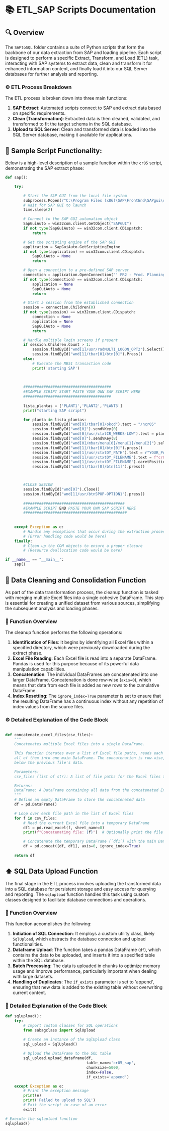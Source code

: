 #  :books: ETL_SAP Scripts Documentation

## :mag: Overview
The `SAPtoSQL` folder contains a suite of Python scripts that form the backbone of our data extraction from SAP and loading pipeline. Each script is designed to perform a specific Extract, Transform, and Load (ETL) task, interacting with SAP systems to extract data, clean and transform it for enhanced information content, and finally load it into our SQL Server databases for further analysis and reporting.

### :gear: ETL Process Breakdown
The ETL process is broken down into three main functions:

1. **SAP Extract**: Automated scripts connect to SAP and extract data based on specific requirements.
2. **Clean (Transformation)**: Extracted data is then cleaned, validated, and transformed to fit the target schema in the SQL database.
3. **Upload to SQL Server**: Clean and transformed data is loaded into the SQL Server database, making it available for applications.

## :microscope: Sample Script Functionality: 
Below is a high-level description of a sample function within the `cr05` script, demonstrating the SAP extract phase:

```python
def sap():

    try:

        # Start the SAP GUI from the local file system
        subprocess.Popen(r"C:\Program Files (x86)\SAP\FrontEnd\SAPgui\saplogon.exe")
        # Wait for SAP GUI to launch
        time.sleep(2)

        # Connect to the SAP GUI automation object
        SapGuiAuto = win32com.client.GetObject("SAPGUI")
        if not type(SapGuiAuto) == win32com.client.CDispatch:
            return

        # Get the scripting engine of the SAP GUI
        application = SapGuiAuto.GetScriptingEngine
        if not type(application) == win32com.client.CDispatch:
            SapGuiAuto = None
            return

        # Open a connection to a pre-defined SAP server
        connection = application.OpenConnection("' PR2 - Prod. Planning/Quality - Automatic Logon", True)
        if not type(connection) == win32com.client.CDispatch:
            application = None
            SapGuiAuto = None
            return

        # Start a session from the established connection
        session = connection.Children(0)
        if not type(session) == win32com.client.CDispatch:
            connection = None
            application = None
            SapGuiAuto = None
            return

        # Handle multiple login screens if present
        if session.Children.Count > 1:
            session.findById("wnd[1]/usr/radMULTI_LOGON_OPT2").Select()
            session.findById("wnd[1]/tbar[0]/btn[0]").Press()
        else:
            # Execute the MB51 transaction code
            print('starting SAP')
            
            
            
        #######################################
        #EXAMPLE SCRIPT START PASTE YOUR OWN SAP SCRIPT HERE
        #######################################
        
        lista_plantas = ['PLANT1','PLANT2','PLANT3']
        print("starting SAP script")

        for planta in lista_plantas:
            session.findById("wnd[0]/tbar[0]/okcd").text = "/ncr05"
            session.findById("wnd[0]").sendVKey(0)
            session.findById("wnd[0]/usr/ctxtCR_WERKS-LOW").text = planta
            session.findById("wnd[0]").sendVKey(8)
            session.findById("wnd[0]/mbar/menu[0]/menu[1]/menu[2]").select()
            session.findById("wnd[1]/tbar[0]/btn[0]").press()
            session.findById("wnd[1]/usr/ctxtDY_PATH").text = r"YOUR_PATH"
            session.findById("wnd[1]/usr/ctxtDY_FILENAME").text = f"cr05_{planta}.txt"
            session.findById("wnd[1]/usr/ctxtDY_FILENAME").caretPosition = 8
            session.findById("wnd[1]/tbar[0]/btn[11]").press()



        #CLOSE SESION
        session.findById("wnd[0]").Close()
        session.findById("wnd[1]/usr/btnSPOP-OPTION1").press()
   
        #############################################
        #EXAMPLE SCRIPT END PASTE YOUR OWN SAP SCRIPT HERE
        ##############################################
        
        
    except Exception as e:
        # Handle any exceptions that occur during the extraction process
        # (Error handling code would be here)
    finally:
        # Clean up the COM objects to ensure a proper closure
        # (Resource deallocation code would be here)

if __name__ == "__main__":
    sap()

```
## :broom: Data Cleaning and Consolidation Function

As part of the data transformation process, the cleanup function is tasked with merging multiple Excel files into a single cohesive DataFrame. This step is essential for creating a unified dataset from various sources, simplifying the subsequent analysis and loading phases.

### :page_with_curl: Function Overview

The cleanup function performs the following operations:

1. **Identification of Files**: It begins by identifying all Excel files within a specified directory, which were previously downloaded during the extract phase.
2. **Excel File Reading**: Each Excel file is read into a separate DataFrame. Pandas is used for this purpose because of its powerful data manipulation capabilities.
3. **Concatenation**: The individual DataFrames are concatenated into one larger DataFrame. Concatenation is done row-wise (`axis=0`), which means that data from each file is added as new rows to the cumulative DataFrame.
4. **Index Resetting**: The `ignore_index=True` parameter is set to ensure that the resulting DataFrame has a continuous index without any repetition of index values from the source files.

### :gear: Detailed Explanation of the Code Block

```python

def concatenate_excel_files(csv_files):
    """
    Concatenates multiple Excel files into a single DataFrame.

    This function iterates over a list of Excel file paths, reads each file into a temporary DataFrame, and then concatenates
    all of them into one main DataFrame. The concatenation is row-wise, which means that the data from each file is added
    below the previous file's data.

    Parameters:
    csv_files (list of str): A list of file paths for the Excel files to be concatenated.

    Returns:
    DataFrame: A DataFrame containing all data from the concatenated Excel files.
    """
    # Define an empty DataFrame to store the concatenated data
    df = pd.DataFrame()

    # Loop over each file path in the list of Excel files
    for f in csv_files:
        # Read the current Excel file into a temporary DataFrame
        df1 = pd.read_excel(f, sheet_name=0)
        print(f"Concatenating file: {f}")  # Optionally print the file path for confirmation

        # Concatenate the temporary DataFrame (`df1`) with the main DataFrame (`df`)
        df = pd.concat([df, df1], axis=0, ignore_index=True)
    
    return df
```


## :arrow_up: SQL Data Upload Function

The final stage in the ETL process involves uploading the transformed data into a SQL database for persistent storage and easy access for querying and reporting. The `sqlupload` function handles this task using custom classes designed to facilitate database connections and operations.

### :page_facing_up: Function Overview

This function accomplishes the following:

1. **Initiation of SQL Connection**: It employs a custom utility class, likely `SqlUpload`, which abstracts the database connection and upload functionalities.
2. **Dataframe Upload**: The function takes a pandas DataFrame (`df`), which contains the data to be uploaded, and inserts it into a specified table within the SQL database.
3. **Batch Processing**: The data is uploaded in chunks to optimize memory usage and improve performance, particularly important when dealing with large datasets.
4. **Handling of Duplicates**: The `if_exists` parameter is set to 'append', ensuring that new data is added to the existing table without overwriting current content.

### :wrench: Detailed Explanation of the Code Block

```python
def sqlupload():
    try:
        # Import custom classes for SQL operations
        from sabagclass import SqlUpload

        # Create an instance of the SqlUpload class
        sql_upload = SqlUpload()
        
        # Upload the DataFrame to the SQL table
        sql_upload.upload_dataframe(df,
                                    table_name='cr05_sap',
                                    chunksize=5000,
                                    index=False,
                                    if_exists='append')

    except Exception as e:
        # Print the exception message
        print(e)
        print('Failed to upload to SQL')
        # Exit the script in case of an error
        exit()

# Execute the sqlupload function
sqlupload()
